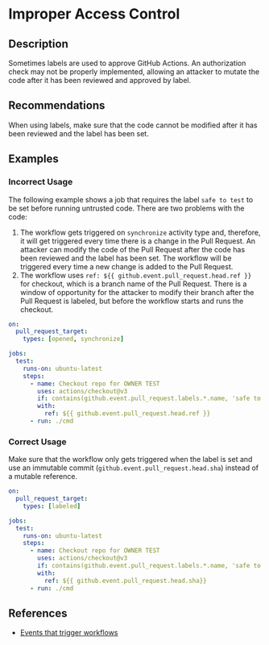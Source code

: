 # Improper Access Control

## Description

Sometimes labels are used to approve GitHub Actions. An authorization check may not be properly implemented, allowing an attacker to mutate the code after it has been reviewed and approved by label.

## Recommendations

When using labels, make sure that the code cannot be modified after it has been reviewed and the label has been set.

## Examples

### Incorrect Usage

The following example shows a job that requires the label `safe to test` to be set before running untrusted code. There are two problems with the code:

1. The workflow gets triggered on `synchronize` activity type and, therefore, it will get triggered every time there is a change in the Pull Request. An attacker can modify the code of the Pull Request after the code has been reviewed and the label has been set. The workflow will be triggered every time a new change is added to the Pull Request.
2. The workflow uses `ref: ${{ github.event.pull_request.head.ref }}` for checkout, which is a branch name of the Pull Request. There is a window of opportunity for the attacker to modify their branch after the Pull Request is labeled, but before the workflow starts and runs the checkout.

```yaml
on:
  pull_request_target:
    types: [opened, synchronize]

jobs:
  test:
    runs-on: ubuntu-latest
    steps:
      - name: Checkout repo for OWNER TEST
        uses: actions/checkout@v3
        if: contains(github.event.pull_request.labels.*.name, 'safe to test')
        with:
          ref: ${{ github.event.pull_request.head.ref }}
      - run: ./cmd
```

### Correct Usage

Make sure that the workflow only gets triggered when the label is set and use an immutable commit (`github.event.pull_request.head.sha`) instead of a mutable reference.

```yaml
on:
  pull_request_target:
    types: [labeled]

jobs:
  test:
    runs-on: ubuntu-latest
    steps:
      - name: Checkout repo for OWNER TEST
        uses: actions/checkout@v3
        if: contains(github.event.pull_request.labels.*.name, 'safe to test')
        with:
          ref: ${{ github.event.pull_request.head.sha}}
      - run: ./cmd
```

## References

- [Events that trigger workflows](https://docs.github.com/en/actions/writing-workflows/choosing-when-your-workflow-runs/events-that-trigger-workflows#pull_request_target)
